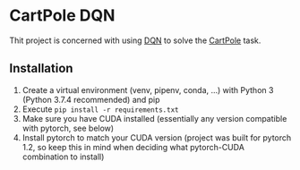 # CartPole DQN
Thit project is concerned with using [DQN](https://storage.googleapis.com/deepmind-media/dqn/DQNNaturePaper.pdf) to solve the [CartPole](https://gym.openai.com/envs/CartPole-v0/) task.

## Installation
1) Create a virtual environment (venv, pipenv, conda, ...) with Python 3 (Python 3.7.4 recommended) and pip
2) Execute `pip install -r requirements.txt`
3) Make sure you have CUDA installed (essentially any version compatible with pytorch, see below)
4) Install pytorch to match your CUDA version (project was built for pytorch 1.2, so keep this in mind when deciding what pytorch-CUDA combination to install)
